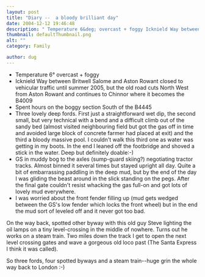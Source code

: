 ```yaml
---
layout: post
title: "Diary --  a bloody brilliant day"
date: 2004-12-12 19:46:48
description: " Temperature 6&deg; overcast + foggy Icknield Way between Britwell Salome and Aston Rowant closed to vehicular traffic until summer 2005, but the old road cuts North West from Aston Rowant and continues to Chinnor where it becomes the B4009&#8230;"
thumbnail: defaultThumbnail.png
alt: ""
category: Family

author: dug
---
```


<ul>
<li>Temperature 6&deg; overcast + foggy</li>
<li>Icknield Way between Britwell Salome and Aston Rowant closed to vehicular traffic until summer 2005, but the old road cuts North West from Aston Rowant and continues to Chinnor where it becomes the <span class="caps">B4009</span></li>
<li>Spent hours on the boggy section South of the <span class="caps">B4445</span></li>
<li>Three lovely deep fords. First just a straightforward wet dip, the second small, but very technical with a bend and a difficult climb out of the sandy bed (almost visited neighbouring field but got the gas off in time and avoided large block of concrete farmer had placed at exit) and the third a bloody massive pool. I couldn't walk this third one as water was getting in my boots. In the end I leaned off the footbridge and shoved a stick in the water. Deep but definitely doable:-)</li>
<li>GS in muddy bog to the axles (sump-guard skiing?) negotiating tractor tracks. Almost binned it several times but stayed upright all day. Quite a bit of embarrassing paddling in the deep mud, but by the end of the day I was gliding the beast around in the slick standing on the pegs. After the final gate couldn't resist whacking the gas full-on and got lots of lovely mud everywhere.</li>
<li>I was worried about the front fender filling up (mud gets wedged between the <span class="caps">GS'</span>s low fender which locks the front wheel) but in the end the mud sort of leveled off and it never got too bad.</li>
</ul>

<p>On the way back, spotted other byway with this old guy Steve lighting the oil lamps on a tiny level-crossing in the middle of nowhere. Turns out he works on a steam train. Two miles down the track I get to open the next level crossing gates and wave a gorgeous old loco past (The Santa Express I think it was called).</p>

<p>So three fords, four spotted byways and a steam train--huge grin the whole way back to London :-)</p>
